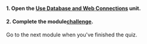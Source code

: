 <head><base target="_blank"> </head>

#### **1. Open the [Use Database and Web Connections](https://safe.my.trailhead.com/en/content/safe/modules/manage-fme-server-data-and-connections/use-database-and-web-connections?trail_id=create-data-integration-apps) unit.**

  


#### **2. Complete the module**[**challenge**](https://safe.my.trailhead.com/en/content/safe/modules/manage-fme-server-data-and-connections/use-database-and-web-connections?trail_id=create-data-integration-apps#challenge).

Go to the next module when you've finished the quiz.


